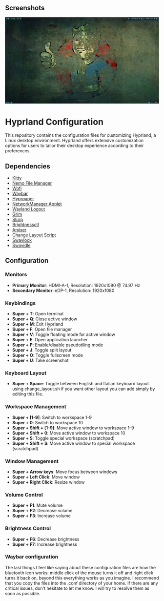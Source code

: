 ## Screenshots

![Desktop Screenshot](https://github.com/Slav0DPigna/Hyprland-dot-files/blob/72fe592c1f29ef57b651e2a248e3f9dda1cf5fd7/screenshot_03052024_181638.png)

# Hyprland Configuration

This repository contains the configuration files for customizing Hyprland, a Linux desktop environment. Hyprland offers extensive customization options for users to tailor their desktop experience according to their preferences.

## Dependencies


- [Kitty](https://sw.kovidgoyal.net/kitty/)
- [Nemo File Manager](https://github.com/linuxmint/nemo)
- [Wofi](https://hg.sr.ht/~scoopta/wofi)
- [Waybar](https://github.com/Alexays/Waybar)
- [Hyprpaper](https://github.com/hyprspace/hyprpaper)
- [NetworkManager Applet](https://gitlab.freedesktop.org/NetworkManager/NetworkManager-applet)
- [Wayland Logout](https://gitlab.freedesktop.org/martinpitt/wayland-session)
- [Grim](https://github.com/emersion/grim)
- [Slurp](https://github.com/emersion/slurp)
- [Brightnessctl](https://github.com/Hummer12007/brightnessctl)
- [Amixer](https://linux.die.net/man/1/amixer)
- [Change Layout Script](https://github.com/Slav0DPigna/Hyprland-dot-files/blob/5d605b0e052eb0d5d9c6ec343ef306c654b66544/hypr/change_layout.sh)
- [Swaylock](https://github.com/swaywm/swaylock)
- [Swayidle](https://github.com/swaywm/swayidle)


## Configuration

### Monitors

- **Primary Monitor**: HDMI-A-1, Resolution: 1920x1080 @ 74.97 Hz
- **Secondary Monitor**: eDP-1, Resolution: 1920x1080

### Keybindings

- **Super + T**: Open terminal
- **Super + Q**: Close active window
- **Super + M**: Exit Hyprland
- **Super + F**: Open file manager
- **Super + V**: Toggle floating mode for active window
- **Super + E**: Open application launcher
- **Super + P**: Enable/disable pseudotiling mode
- **Super + J**: Toggle split layout
- **Super + O**: Toggle fullscreen mode
- **Super + U**: Take screenshot

### Keyboard Layout

- **Super + Space**: Toggle between English and Italian keyboard layout using change_layout.sh if you want other layout you can add simply by editing this file.

### Workspace Management

- **Super + [1-9]**: Switch to workspace 1-9
- **Super + 0**: Switch to workspace 10
- **Super + Shift + [1-9]**: Move active window to workspace 1-9
- **Super + Shift + 0**: Move active window to workspace 10
- **Super + S**: Toggle special workspace (scratchpad)
- **Super + Shift + S**: Move active window to special workspace (scratchpad)

### Window Management

- **Super + Arrow keys**: Move focus between windows
- **Super + Left Click**: Move window
- **Super + Right Click**: Resize window

### Volume Control

- **Super + F1**: Mute volume
- **Super + F2**: Decrease volume
- **Super + F3**: Increase volume

### Brightness Control

- **Super + F6**: Decrease brightness
- **Super + F7**: Increase brightness

### Waybar configuration

The last things I feel like saying about these configuration files are how the bluetooth icon works: middle click of the mouse turns it off and right click turns it back on, beyond this everything works as you imagine. I recommend that you copy the files into the .conf directory of your home. If there are any critical issues, don't hesitate to let me know. I will try to resolve them as soon as possible.
